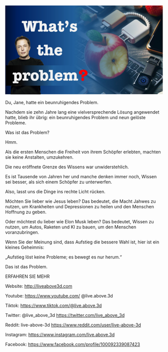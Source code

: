 ![Video cover image](../cover.jpg "cover photo")

Du, Jane, hatte ein beunruhigendes Problem.

Nachdem sie zehn Jahre lang eine vielversprechende Lösung angewendet hatte, blieb ihr übrig: ein beunruhigendes Problem und neun gelöste Probleme.

Was ist das Problem?

Hmm.

Als die ersten Menschen die Freiheit von ihrem Schöpfer erlebten, machten sie keine Anstalten, umzukehren.

Die neu eröffnete Grenze des Wissens war unwiderstehlich.

Es ist Tausende von Jahren her und manche denken immer noch, Wissen sei besser, als sich einem Schöpfer zu unterwerfen.

Also, lasst uns die Dinge ins rechte Licht rücken.

Möchten Sie lieber wie Jesus leben? Das bedeutet, die Macht Jahwes zu nutzen, um Krankheiten und Depressionen zu heilen und den Menschen Hoffnung zu geben.

Oder möchtest du lieber wie Elon Musk leben? Das bedeutet, Wissen zu nutzen, um Autos, Raketen und KI zu bauen, um den Menschen voranzubringen.

Wenn Sie der Meinung sind, dass Aufstieg die bessere Wahl ist, hier ist ein kleines Geheimnis:

„Aufstieg löst keine Probleme; es bewegt es nur herum.“

Das ist das Problem.

ERFAHREN SIE MEHR

Website: http://liveabove3d.com

Youtube: https://www.youtube.com/ @live.above.3d

Tiktok: https://www.tiktok.com/@live.above.3d

Twitter: @live_above_3d https://twitter.com/live_above_3d

Reddit: live-above-3d https://www.reddit.com/user/live-above-3d

Instagram: https://www.instagram.com/live.above.3d

Facebook: https://www.facebook.com/profile/100092339087423